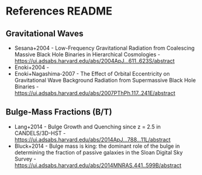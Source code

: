 # References README

## Gravitational Waves
- Sesana+2004 - Low-Frequency Gravitational Radiation from Coalescing Massive Black Hole Binaries in Hierarchical Cosmologies - https://ui.adsabs.harvard.edu/abs/2004ApJ...611..623S/abstract
- Enoki+2004 -
- Enoki+Nagashima-2007 - The Effect of Orbital Eccentricity on Gravitational Wave Background Radiation from Supermassive Black Hole Binaries - https://ui.adsabs.harvard.edu/abs/2007PThPh.117..241E/abstract

## Bulge-Mass Fractions (B/T)
- Lang+2014 - Bulge Growth and Quenching since z = 2.5 in CANDELS/3D-HST  - https://ui.adsabs.harvard.edu/abs/2014ApJ...788...11L/abstract
- Bluck+2014 - Bulge mass is king: the dominant role of the bulge in determining the fraction of passive galaxies in the Sloan Digital Sky Survey - https://ui.adsabs.harvard.edu/abs/2014MNRAS.441..599B/abstract
